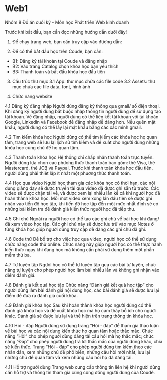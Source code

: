 # Web1
Nhóm 8
Đồ án cuối kỳ - Môn học Phát triển Web kinh doanh

Trước khi bắt đầu, bạn cần đọc những hướng dẫn dưới đây!

1. Để chạy trang web, bạn cần truy cập vào đường dẫn:

2. Để có thể bắt đầu học trên Coude, bạn cần:
- B1: Đăng ký tài khoản tại Coude và đăng nhập
- B2: Vào trang Catalog chọn khóa học bạn yêu thích
- B3: Thanh toán và bắt đầu khóa học đầu tiên

3. Cấu trúc thư mục
3.1 App: thư mục chứa các file code
3.2 Assets: thư mục chứa các file data, font, hình ảnh

4. Chức năng website

4.1 Đăng ký đăng nhập
Người dùng đăng ký thông qua gmail/ số điện thoại. Khi đăng ký người dùng bắt buộc nhập thông tin người dùng để sử dụng tạo tài khoản.
Về đăng nhập, người dùng có thể liên kết tài khoản với tài khoản Google, Linkedin và Facebook để đăng nhập dễ dàng hơn. Nếu quên mật khẩu, người dùng có thể lấy lại mật khẩu bằng các xác minh gmail.

4.2 Tìm kiếm khóa học
Người dùng có thể tìm kiếm các khóa học họ quan tâm, trang web sẽ lưu lại lịch sử tìm kiếm và đề xuất cho người dùng những khóa học cùng chủ đề họ quan tâm.

4.3 Thanh toán khóa học
Hệ thống chỉ chấp nhận thanh toán trực tuyến. Người dùng lựa chọn các phương thức thanh toán bao gồm: thẻ Visa, thẻ Mastercard, thẻ JCB và Paypal. Trước khi thanh toán khóa học đầu tiên, người dùng phải thiết lập ít nhất một phương thức thanh toán.

4.4 Học qua video
Người học tham gia các khóa học có thời hạn, các nội dung giảng dạy sẽ được truyền tải qua video đã được ghi sẵn từ trước. Các video sẽ được chặn tải về, và được xem lại nhiều lần kể cả khi người học đã hoàn thành khóa học. Mỗi một video xem xong lần đầu tiên sẽ được ghi nhận vào tiến độ học tập, khi tiến độ học tập đến một mức nhất định sẽ có những bài kiểm tra để đánh giá kiến thức người học đã tiếp thu. 

4.5 Ghi chú
Ngoài ra người học có thể tạo các ghi chú về bài học khi đang/đã xem video học tập. Các ghi chú này sẽ được lưu trữ vào mục Notes ở từng khóa học giúp người dùng truy cập dễ dàng các ghi chú đã ghi.

4.6 Code thử
Để bổ trợ cho việc học qua video, người học có thể sử dụng chức năng code thử online. Chức năng này giúp người học có thể thực hành kiến thức ngay khi đang học mà không cần phải sử dụng thêm một phần mềm thứ ba.

4.7 Tự luyện tập
Người học có thể tự luyện tập qua các bài tự luyện, chức năng tự luyện cho phép người học làm bài nhiều lần và không ghi nhận vào điểm đánh giá. 

4.8 Đánh giá kết quả học tập
Chức năng “Đánh giá kết quả học tập” cho người dùng làm bài đánh giá nội dung học, các bài đánh giá sẽ được lưu lại điểm để đưa ra đánh giá cuối khóa.

4.9 Đánh giá khóa học
Sau khi hoàn thành khóa học người dùng có thể đánh giá khóa học và đề xuất khóa học mà họ cảm thấy bổ ích cho người khác. Đánh giá sẽ được lưu lại và thể hiện trên trang thông tin khóa học.

4.10 Hỏi - đáp
Người dùng sử dụng trang “Hỏi - đáp” để tham gia thảo luận về bài học và các nội dung kiến thức họ quan tâm hoặc thắc mắc. Chức năng “Hỏi” cho phép người dùng đăng tải câu hỏi mà họ thắc mắc; chức năng “Đáp” cho phép người dùng trả lời thắc mắc của người dùng khác, chia sẻ kiến thức. 
Trang “Hỏi - đáp” cho phép người dùng tìm kiếm theo các nhãn dán, xem những chủ đề phổ biến, những câu hỏi mới nhất, lưu lại những chủ đề quan tâm và xem những câu hỏi họ đã đăng tải.

4.11 Hỗ trợ người dùng
Trang web cung cấp thông tin liên hệ khi người dùng cần hỗ trợ và thông tin tham gia cùng cộng đồng người dùng của Coudé.
